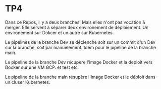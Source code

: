 # TP4

Dans ce Repos, il y a deux branches.
Mais elles n'ont pas vocation à merger.
Elle servent à séparer deux environement de déploiement.
Un environement sur Dokcer et un autre sur Kubernetes.

Le pipelines de la branche Dev se déclenche soit sur un commit d'un Dev sur la branche, soit par manuelement.
Idem pour le pipeline de la branche main.

Le pipeline de la branche Dev récupère l'image Docker et la deploit vers Docker sur une VM GCP.
et test etc

Le pipeline de la branche main résupère l'image Docker et le déploit dans un cluser Kubernetes.
